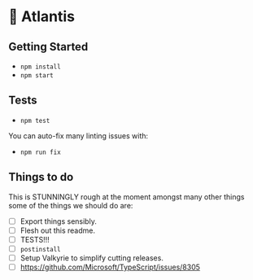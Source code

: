 # 🔱 Atlantis

## Getting Started

- `npm install`
- `npm start`

## Tests

- `npm test`

You can auto-fix many linting issues with:

- `npm run fix`

## Things to do
This is STUNNINGLY rough at the moment amongst many other things some of the things we should do are:
- [ ] Export things sensibly.
- [ ] Flesh out this readme.
- [ ] TESTS!!!
- [ ] `postinstall`
- [ ] Setup Valkyrie to simplify cutting releases.
- [ ] https://github.com/Microsoft/TypeScript/issues/8305
